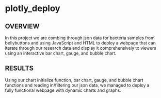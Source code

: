 # plotly_deploy

## OVERVIEW

In this project we are combing through json data for bacteria samples from bellybuttons and using JavaScript and HTML to deploy a webpage that can iterate through our research data and display it comprehensively to viewers using an interactive bar chart, gauge, and bubble chart.

## RESULTS

Using our chart initialize function, bar chart, gauge, and bubble chart functions and reading in/filtering our json data, we managed to deploy a fully functional webpage with dynamic charts and graphs.